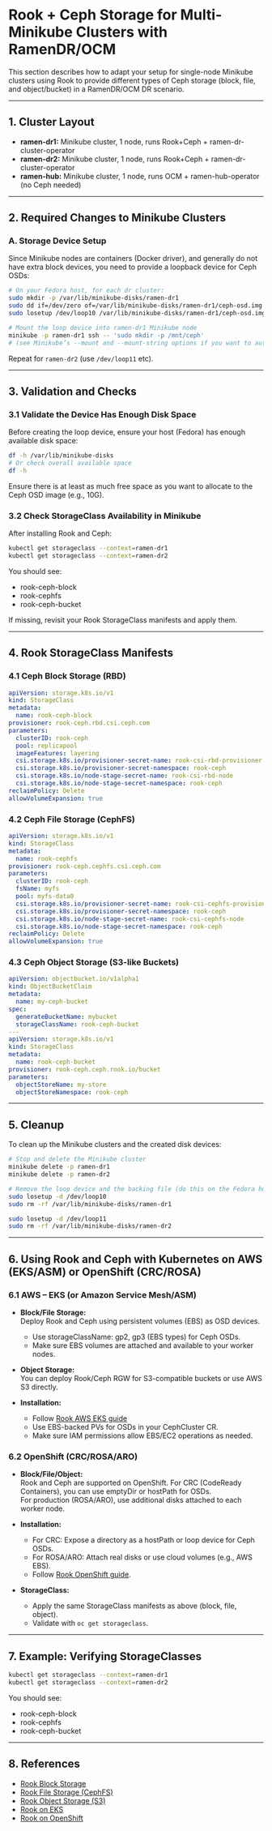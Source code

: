 # Rook + Ceph Storage for Multi-Minikube Clusters with RamenDR/OCM

This section describes how to adapt your setup for single-node Minikube clusters using Rook to provide different types of Ceph storage (block, file, and object/bucket) in a RamenDR/OCM DR scenario.

---

## 1. Cluster Layout

- **ramen-dr1:** Minikube cluster, 1 node, runs Rook+Ceph + ramen-dr-cluster-operator
- **ramen-dr2:** Minikube cluster, 1 node, runs Rook+Ceph + ramen-dr-cluster-operator
- **ramen-hub:** Minikube cluster, 1 node, runs OCM + ramen-hub-operator (no Ceph needed)

---

## 2. Required Changes to Minikube Clusters

### A. Storage Device Setup

Since Minikube nodes are containers (Docker driver), and generally do not have extra block devices, you need to provide a loopback device for Ceph OSDs:

```bash
# On your Fedora host, for each dr cluster:
sudo mkdir -p /var/lib/minikube-disks/ramen-dr1
sudo dd if=/dev/zero of=/var/lib/minikube-disks/ramen-dr1/ceph-osd.img bs=1G count=10
sudo losetup /dev/loop10 /var/lib/minikube-disks/ramen-dr1/ceph-osd.img

# Mount the loop device into ramen-dr1 Minikube node
minikube -p ramen-dr1 ssh -- 'sudo mkdir -p /mnt/ceph'
# (see Minikube’s --mount and --mount-string options if you want to automate this)
```
Repeat for `ramen-dr2` (use `/dev/loop11` etc).

---

## 3. Validation and Checks

### 3.1 Validate the Device Has Enough Disk Space

Before creating the loop device, ensure your host (Fedora) has enough available disk space:

```bash
df -h /var/lib/minikube-disks
# Or check overall available space
df -h
```

Ensure there is at least as much free space as you want to allocate to the Ceph OSD image (e.g., 10G).

### 3.2 Check StorageClass Availability in Minikube

After installing Rook and Ceph:

```bash
kubectl get storageclass --context=ramen-dr1
kubectl get storageclass --context=ramen-dr2
```

You should see:
- rook-ceph-block
- rook-cephfs
- rook-ceph-bucket

If missing, revisit your Rook StorageClass manifests and apply them.

---

## 4. Rook StorageClass Manifests

### 4.1 Ceph Block Storage (RBD)
```yaml
apiVersion: storage.k8s.io/v1
kind: StorageClass
metadata:
  name: rook-ceph-block
provisioner: rook-ceph.rbd.csi.ceph.com
parameters:
  clusterID: rook-ceph
  pool: replicapool
  imageFeatures: layering
  csi.storage.k8s.io/provisioner-secret-name: rook-csi-rbd-provisioner
  csi.storage.k8s.io/provisioner-secret-namespace: rook-ceph
  csi.storage.k8s.io/node-stage-secret-name: rook-csi-rbd-node
  csi.storage.k8s.io/node-stage-secret-namespace: rook-ceph
reclaimPolicy: Delete
allowVolumeExpansion: true
```

### 4.2 Ceph File Storage (CephFS)
```yaml
apiVersion: storage.k8s.io/v1
kind: StorageClass
metadata:
  name: rook-cephfs
provisioner: rook-ceph.cephfs.csi.ceph.com
parameters:
  clusterID: rook-ceph
  fsName: myfs
  pool: myfs-data0
  csi.storage.k8s.io/provisioner-secret-name: rook-csi-cephfs-provisioner
  csi.storage.k8s.io/provisioner-secret-namespace: rook-ceph
  csi.storage.k8s.io/node-stage-secret-name: rook-csi-cephfs-node
  csi.storage.k8s.io/node-stage-secret-namespace: rook-ceph
reclaimPolicy: Delete
allowVolumeExpansion: true
```

### 4.3 Ceph Object Storage (S3-like Buckets)
```yaml
apiVersion: objectbucket.io/v1alpha1
kind: ObjectBucketClaim
metadata:
  name: my-ceph-bucket
spec:
  generateBucketName: mybucket
  storageClassName: rook-ceph-bucket
---
apiVersion: storage.k8s.io/v1
kind: StorageClass
metadata:
  name: rook-ceph-bucket
provisioner: rook-ceph.ceph.rook.io/bucket
parameters:
  objectStoreName: my-store
  objectStoreNamespace: rook-ceph
```
---

## 5. Cleanup

To clean up the Minikube clusters and the created disk devices:

```bash
# Stop and delete the Minikube cluster
minikube delete -p ramen-dr1
minikube delete -p ramen-dr2

# Remove the loop device and the backing file (do this on the Fedora host)
sudo losetup -d /dev/loop10
sudo rm -rf /var/lib/minikube-disks/ramen-dr1

sudo losetup -d /dev/loop11
sudo rm -rf /var/lib/minikube-disks/ramen-dr2
```

---

## 6. Using Rook and Ceph with Kubernetes on AWS (EKS/ASM) or OpenShift (CRC/ROSA)

### 6.1 AWS – EKS (or Amazon Service Mesh/ASM)

- **Block/File Storage:**  
  Deploy Rook and Ceph using persistent volumes (EBS) as OSD devices.
  - Use storageClassName: gp2, gp3 (EBS types) for Ceph OSDs.
  - Make sure EBS volumes are attached and available to your worker nodes.

- **Object Storage:**  
  You can deploy Rook/Ceph RGW for S3-compatible buckets or use AWS S3 directly.

- **Installation:**  
  - Follow [Rook AWS EKS guide](https://rook.io/docs/rook/latest/Getting-Started/eks/)
  - Use EBS-backed PVs for OSDs in your CephCluster CR.
  - Make sure IAM permissions allow EBS/EC2 operations as needed.

### 6.2 OpenShift (CRC/ROSA/ARO)

- **Block/File/Object:**  
  Rook and Ceph are supported on OpenShift. For CRC (CodeReady Containers), you can use emptyDir or hostPath for OSDs.  
  For production (ROSA/ARO), use additional disks attached to each worker node.

- **Installation:**  
  - For CRC: Expose a directory as a hostPath or loop device for Ceph OSDs.
  - For ROSA/ARO: Attach real disks or use cloud volumes (e.g., AWS EBS).
  - Follow [Rook OpenShift guide](https://rook.io/docs/rook/latest/Getting-Started/openshift/).

- **StorageClass:**  
  - Apply the same StorageClass manifests as above (block, file, object).
  - Validate with `oc get storageclass`.

---

## 7. Example: Verifying StorageClasses

```bash
kubectl get storageclass --context=ramen-dr1
kubectl get storageclass --context=ramen-dr2
```

You should see:
- rook-ceph-block
- rook-cephfs
- rook-ceph-bucket

---

## 8. References

- [Rook Block Storage](https://rook.io/docs/rook/latest/Storage-Configuration/Block-Storage/)
- [Rook File Storage (CephFS)](https://rook.io/docs/rook/latest/Storage-Configuration/File-Storage/)
- [Rook Object Storage (S3)](https://rook.io/docs/rook/latest/Storage-Configuration/Object-Storage/)
- [Rook on EKS](https://rook.io/docs/rook/latest/Getting-Started/eks/)
- [Rook on OpenShift](https://rook.io/docs/rook/latest/Getting-Started/openshift/)